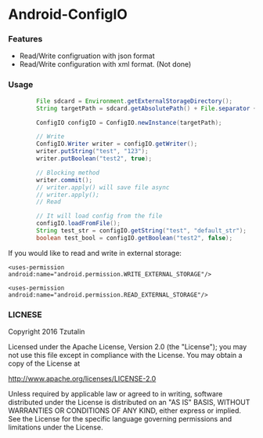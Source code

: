 # Android-ConfigIO

### Features

* Read/Write configruation with json format
* Read/Write configuration with xml format. (Not done)

### Usage
```java
        File sdcard = Environment.getExternalStorageDirectory();
        String targetPath = sdcard.getAbsolutePath() + File.separator + "config.json";

        ConfigIO configIO = ConfigIO.newInstance(targetPath);

        // Write
        ConfigIO.Writer writer = configIO.getWriter();
        writer.putString("test", "123");
        writer.putBoolean("test2", true);

        // Blocking method
        writer.commit();
        // writer.apply() will save file async
        // writer.apply();
        // Read

        // It will load config from the file
        configIO.loadFromFile();
        String test_str = configIO.getString("test", "default_str");
        boolean test_bool = configIO.getBoolean("test2", false);
```

If you would like to read and write in external storage:

    <uses-permission android:name="android.permission.WRITE_EXTERNAL_STORAGE"/>

    <uses-permission android:name="android.permission.READ_EXTERNAL_STORAGE"/>


### LICNESE
Copyright 2016 Tzutalin

Licensed under the Apache License, Version 2.0 (the "License");
you may not use this file except in compliance with the License.
You may obtain a copy of the License at

   http://www.apache.org/licenses/LICENSE-2.0

Unless required by applicable law or agreed to in writing, software
distributed under the License is distributed on an "AS IS" BASIS,
WITHOUT WARRANTIES OR CONDITIONS OF ANY KIND, either express or implied.
See the License for the specific language governing permissions and
limitations under the License.
